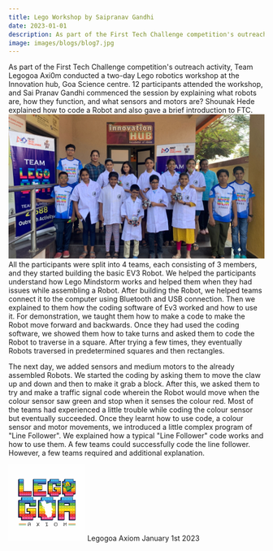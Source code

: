 ```yaml
---
title: Lego Workshop by Saipranav Gandhi
date: 2023-01-01
description: As part of the First Tech Challenge competition's outreach activity, Team Legogoa Axi0m conducted a two-day Lego robotics workshop at the Innovation hub, Goa Science centre. 
image: images/blogs/blog7.jpg
---
```

As part of the First Tech Challenge competition's outreach activity, Team Legogoa Axi0m conducted a two-day Lego robotics workshop at the Innovation hub, Goa Science centre. 
12 participants attended the workshop, and Sai Pranav Gandhi commenced the session by explaining what robots are, how they function, and what sensors and motors are? Shounak Hede explained how to code a Robot and also gave a brief introduction to FTC. 
![](/images/blogs/blog7.jpg) 
 All the participants were split into 4  teams, each consisting of 3 members, and they started building the basic EV3 Robot. We helped the participants understand how Lego Mindstorm works and helped them when they had issues while assembling a Robot. After building the Robot, we helped teams connect it to the computer using Bluetooth and USB connection. Then we explained to them how the coding software of Ev3 worked and how to use it. For demonstration, we taught them how to make a code to make the Robot move forward and backwards. Once they had used the coding software, we showed them how to take turns and asked them to code the Robot to traverse in a square. After trying a few times, they eventually Robots traversed in predetermined squares and then rectangles.

The next day, we added sensors and medium motors to the already assembled Robots. We started the coding by asking them to move the claw up and down and then to make it grab a block. After this, we asked them to try and make a traffic signal code wherein the Robot would move when the colour sensor saw green and stop when it senses the colour red. Most of the teams had experienced a little trouble while coding the colour sensor but eventually succeeded. Once they learnt how to use code, a colour sensor and motor movements, we introduced a little complex program of "Line Follower". We explained how a typical "Line Follower" code works and how to use them. A few teams could successfully code the line follower. However, a few teams required and additional explanation.

<div class="author">
<img width="30%" class="author-image" src="/images/logo.png"s />
  <span class="author-name">Legogoa Axiom</span>
  <span class="author-divider"></span>
  <span class="author-date">January 1st 2023</span>
</div>